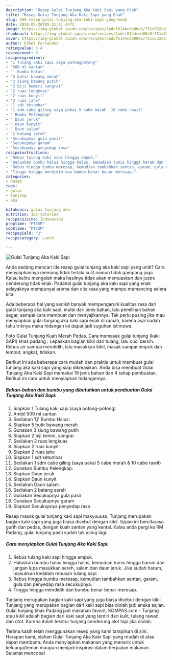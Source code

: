 ```yaml
---
description: "Resep Gulai Tunjang Aka Kaki Sapi yang Enak"
title: "Resep Gulai Tunjang Aka Kaki Sapi yang Enak"
slug: 499-resep-gulai-tunjang-aka-kaki-sapi-yang-enak
date: 2020-05-26T05:31:51.447Z
image: https://img-global.cpcdn.com/recipes/3adcf6144cde80e5/751x532cq70/gulai-tunjang-aka-kaki-sapi-foto-resep-utama.jpg
thumbnail: https://img-global.cpcdn.com/recipes/3adcf6144cde80e5/751x532cq70/gulai-tunjang-aka-kaki-sapi-foto-resep-utama.jpg
cover: https://img-global.cpcdn.com/recipes/3adcf6144cde80e5/751x532cq70/gulai-tunjang-aka-kaki-sapi-foto-resep-utama.jpg
author: Ethel Fernandez
ratingvalue: 3.4
reviewcount: 6
recipeingredient:
- "1 Tulang kaki sapi saya potongpotong"
- "500 ml santan"
- "  Bumbu Halus"
- "5 butir bawang merah"
- "3 siung bawang putih"
- "2 biji kemiri sangrai"
- "2 ruas lengkuas"
- "2 ruas kunyit"
- "2 ruas jahe"
- "1 sdt ketumbar"
- "1 sdm cabe giling saya pakai 5 cabe merah  10 cabe rawit"
- " Bumbu Pelengkap"
- " Daun jeruk"
- " Daun kunyit"
- " Daun salam"
- "2 batang sereh"
- "Secukupnya gula pasir"
- "Secukupnya garam"
- "Secukupnya penyedap rasa"
recipeinstructions:
- "Rebus tulang kaki sapi hingga empuk."
- "Haluskan bumbu halus hingga halus, kemudian tumis hingga harum dan jangan lupa masukkan sereh, salam dan daun jeruk. Jika sudah harum, masukkan kedalam rebusan tulang sapi."
- "Rebus hingga bumbu meresap, kemudian tambahkan santan, garam, gula dan penyedap rasa secukupnya."
- "Tinggu hingga mendidih dan bumbu benar benar meresap."
categories:
- Resep
tags:
- gulai
- tunjang
- aka

katakunci: gulai tunjang aka 
nutrition: 165 calories
recipecuisine: Indonesian
preptime: "PT35M"
cooktime: "PT53M"
recipeyield: "2"
recipecategory: Lunch

---
```



![Gulai Tunjang Aka Kaki Sapi](https://img-global.cpcdn.com/recipes/3adcf6144cde80e5/751x532cq70/gulai-tunjang-aka-kaki-sapi-foto-resep-utama.jpg)

Anda sedang mencari ide resep gulai tunjang aka kaki sapi yang unik? Cara menyiapkannya memang tidak terlalu sulit namun tidak gampang juga. Kalau keliru mengolah maka hasilnya tidak akan memuaskan dan justru cenderung tidak enak. Padahal gulai tunjang aka kaki sapi yang enak selayaknya mempunyai aroma dan cita rasa yang mampu memancing selera kita.

Ada beberapa hal yang sedikit banyak mempengaruhi kualitas rasa dari gulai tunjang aka kaki sapi, mulai dari jenis bahan, lalu pemilihan bahan segar, sampai cara membuat dan menyajikannya. Tak perlu pusing jika mau menyiapkan gulai tunjang aka kaki sapi enak di rumah, karena asal sudah tahu triknya maka hidangan ini dapat jadi suguhan istimewa.

Foto Gulai Tunjang Kuah Merah Pedas. Cara memasak gulai tunjang (kaki SAPI) khas padang : Lepaskan bagian kikil dari tulang, lalu cuci bersih. Rebus air sampai mendidih, lalu masukkan kikil, masak sampai empuk dan lembut, angkat, tiriskan.


Berikut ini ada beberapa cara mudah dan praktis untuk membuat gulai tunjang aka kaki sapi yang siap dikreasikan. Anda bisa membuat Gulai Tunjang Aka Kaki Sapi memakai 19 jenis bahan dan 4 tahap pembuatan. Berikut ini cara untuk menyiapkan hidangannya.

<!--inarticleads1-->

##### Bahan-bahan dan bumbu yang dibutuhkan untuk pembuatan Gulai Tunjang Aka Kaki Sapi:

1. Siapkan 1 Tulang kaki sapi (saya potong-potong)
1. Ambil 500 ml santan
1. Sediakan  🐮 Bumbu Halus:
1. Siapkan 5 butir bawang merah
1. Gunakan 3 siung bawang putih
1. Siapkan 2 biji kemiri, sangrai
1. Sediakan 2 ruas lengkuas
1. Siapkan 2 ruas kunyit
1. Siapkan 2 ruas jahe
1. Siapkan 1 sdt ketumbar
1. Sediakan 1 sdm cabe giling (saya pakai 5 cabe merah &amp; 10 cabe rawit)
1. Gunakan  Bumbu Pelengkap:
1. Siapkan  Daun jeruk
1. Siapkan  Daun kunyit
1. Sediakan  Daun salam
1. Sediakan 2 batang sereh
1. Gunakan Secukupnya gula pasir
1. Gunakan Secukupnya garam
1. Siapkan Secukupnya penyedap rasa


Resep masak gulai tunjang kaki sapi makyuuuss. Tunjang merupakan bagian kaki sapi yang juga biasa disebut dengan kikil. Sajian ini bercitarasa gurih dan pedas, dengan kuah santan yang kental. Kalau anda pergi ke RM Padang, gulai tunjang pasti sudah tak asing lagi. 

<!--inarticleads2-->

##### Cara menyiapkan Gulai Tunjang Aka Kaki Sapi:

1. Rebus tulang kaki sapi hingga empuk.
1. Haluskan bumbu halus hingga halus, kemudian tumis hingga harum dan jangan lupa masukkan sereh, salam dan daun jeruk. Jika sudah harum, masukkan kedalam rebusan tulang sapi.
1. Rebus hingga bumbu meresap, kemudian tambahkan santan, garam, gula dan penyedap rasa secukupnya.
1. Tinggu hingga mendidih dan bumbu benar benar meresap.


Tunjang merupakan bagian kaki sapi yang juga biasa disebut dengan kikil. Tunjang yang merupakan bagian dari kaki sapi bisa diolah jadi aneka sajian. Gulai tunjang khas Padang jadi makanan favorit. KOMPAS.com - Tunjang atau kikil adalah bagian dari kaki sapi yang terdiri dari kulit, tulang rawan, dan otot. Karena itulah tekstur tunjang cenderung alot tapi jika diolah. 

Terima kasih telah menggunakan resep yang kami tampilkan di sini. Harapan kami, olahan Gulai Tunjang Aka Kaki Sapi yang mudah di atas dapat membantu Anda menyiapkan makanan yang menarik untuk keluarga/teman maupun menjadi inspirasi dalam berjualan makanan. Selamat mencoba!
